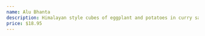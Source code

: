 ```yaml
---
name: Alu Bhanta
description: Himalayan style cubes of eggplant and potatoes in curry sauce.
price: $18.95
---
```


